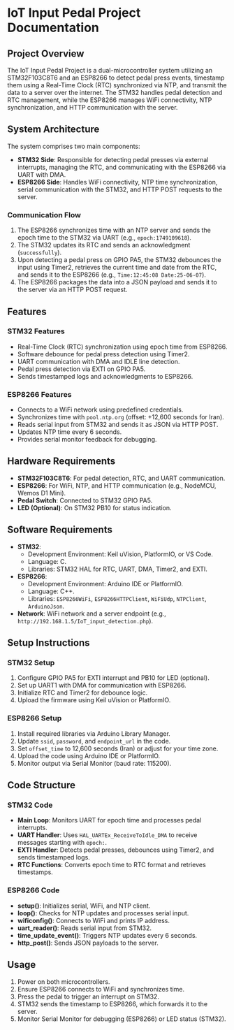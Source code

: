 # IoT Input Pedal Project Documentation

## Project Overview
The IoT Input Pedal Project is a dual-microcontroller system utilizing an STM32F103C8T6 and an ESP8266 to detect pedal press events, timestamp them using a Real-Time Clock (RTC) synchronized via NTP, and transmit the data to a server over the internet. The STM32 handles pedal detection and RTC management, while the ESP8266 manages WiFi connectivity, NTP synchronization, and HTTP communication with the server.

## System Architecture
The system comprises two main components:
- **STM32 Side**: Responsible for detecting pedal presses via external interrupts, managing the RTC, and communicating with the ESP8266 via UART with DMA.
- **ESP8266 Side**: Handles WiFi connectivity, NTP time synchronization, serial communication with the STM32, and HTTP POST requests to the server.

### Communication Flow
1. The ESP8266 synchronizes time with an NTP server and sends the epoch time to the STM32 via UART (e.g., `epoch:1749109618`).
2. The STM32 updates its RTC and sends an acknowledgment (`successfully`).
3. Upon detecting a pedal press on GPIO PA5, the STM32 debounces the input using Timer2, retrieves the current time and date from the RTC, and sends it to the ESP8266 (e.g., `Time:12:45:08 Date:25-06-07`).
4. The ESP8266 packages the data into a JSON payload and sends it to the server via an HTTP POST request.

## Features

### STM32 Features
- Real-Time Clock (RTC) synchronization using epoch time from ESP8266.
- Software debounce for pedal press detection using Timer2.
- UART communication with DMA and IDLE line detection.
- Pedal press detection via EXTI on GPIO PA5.
- Sends timestamped logs and acknowledgments to ESP8266.

### ESP8266 Features
- Connects to a WiFi network using predefined credentials.
- Synchronizes time with `pool.ntp.org` (offset: +12,600 seconds for Iran).
- Reads serial input from STM32 and sends it as JSON via HTTP POST.
- Updates NTP time every 6 seconds.
- Provides serial monitor feedback for debugging.

## Hardware Requirements
- **STM32F103C8T6**: For pedal detection, RTC, and UART communication.
- **ESP8266**: For WiFi, NTP, and HTTP communication (e.g., NodeMCU, Wemos D1 Mini).
- **Pedal Switch**: Connected to STM32 GPIO PA5.
- **LED (Optional)**: On STM32 PB10 for status indication.

## Software Requirements
- **STM32**:
  - Development Environment: Keil uVision, PlatformIO, or VS Code.
  - Language: C.
  - Libraries: STM32 HAL for RTC, UART, DMA, Timer2, and EXTI.
- **ESP8266**:
  - Development Environment: Arduino IDE or PlatformIO.
  - Language: C++.
  - Libraries: `ESP8266WiFi`, `ESP8266HTTPClient`, `WiFiUdp`, `NTPClient`, `ArduinoJson`.
- **Network**: WiFi network and a server endpoint (e.g., `http://192.168.1.5/IoT_input_detection.php`).

## Setup Instructions

### STM32 Setup
1. Configure GPIO PA5 for EXTI interrupt and PB10 for LED (optional).
2. Set up UART1 with DMA for communication with ESP8266.
3. Initialize RTC and Timer2 for debounce logic.
4. Upload the firmware using Keil uVision or PlatformIO.

### ESP8266 Setup
1. Install required libraries via Arduino Library Manager.
2. Update `ssid`, `password`, and `endpoint_url` in the code.
3. Set `offset_time` to 12,600 seconds (Iran) or adjust for your time zone.
4. Upload the code using Arduino IDE or PlatformIO.
5. Monitor output via Serial Monitor (baud rate: 115200).

## Code Structure

### STM32 Code
- **Main Loop**: Monitors UART for epoch time and processes pedal interrupts.
- **UART Handler**: Uses `HAL_UARTEx_ReceiveToIdle_DMA` to receive messages starting with `epoch:`.
- **EXTI Handler**: Detects pedal presses, debounces using Timer2, and sends timestamped logs.
- **RTC Functions**: Converts epoch time to RTC format and retrieves timestamps.

### ESP8266 Code
- **setup()**: Initializes serial, WiFi, and NTP client.
- **loop()**: Checks for NTP updates and processes serial input.
- **wificonfig()**: Connects to WiFi and prints IP address.
- **uart_reader()**: Reads serial input from STM32.
- **time_update_event()**: Triggers NTP updates every 6 seconds.
- **http_post()**: Sends JSON payloads to the server.

## Usage
1. Power on both microcontrollers.
2. Ensure ESP8266 connects to WiFi and synchronizes time.
3. Press the pedal to trigger an interrupt on STM32.
4. STM32 sends the timestamp to ESP8266, which forwards it to the server.
5. Monitor Serial Monitor for debugging (ESP8266) or LED status (STM32).

